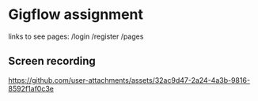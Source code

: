 # Gigflow assignment
links to see pages:
/login
/register
/pages

## Screen recording
https://github.com/user-attachments/assets/32ac9d47-2a24-4a3b-9816-8592f1af0c3e

